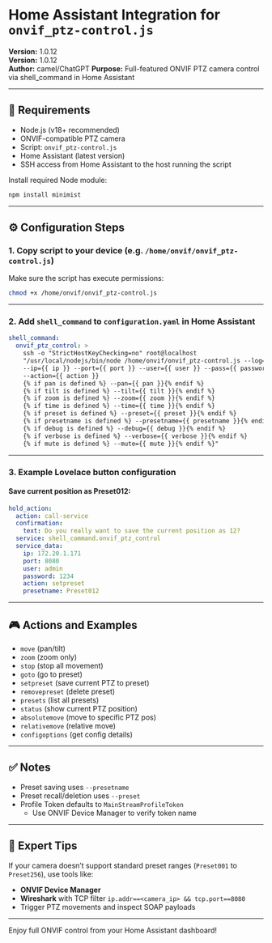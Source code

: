 # Home Assistant Integration for `onvif_ptz-control.js`

**Version:** 1.0.12  
**Version:** 1.0.12  
**Author:** camel/ChatGPT 
**Purpose:** Full-featured ONVIF PTZ camera control via shell_command in Home Assistant

---

## 🔧 Requirements

- Node.js (v18+ recommended)
- ONVIF-compatible PTZ camera
- Script: `onvif_ptz-control.js`
- Home Assistant (latest version)
- SSH access from Home Assistant to the host running the script

Install required Node module:
```bash
npm install minimist
```

---

## ⚙️ Configuration Steps

### 1. Copy script to your device (e.g. `/home/onvif/onvif_ptz-control.js`)

Make sure the script has execute permissions:
```bash
chmod +x /home/onvif/onvif_ptz-control.js
```

---

### 2. Add `shell_command` to `configuration.yaml` in Home Assistant

```yaml
shell_command:
  onvif_ptz_control: >
    ssh -o "StrictHostKeyChecking=no" root@localhost
    "/usr/local/nodejs/bin/node /home/onvif/onvif_ptz-control.js --log=1
    --ip={{ ip }} --port={{ port }} --user={{ user }} --pass={{ password }}
    --action={{ action }}
    {% if pan is defined %} --pan={{ pan }}{% endif %}
    {% if tilt is defined %} --tilt={{ tilt }}{% endif %}
    {% if zoom is defined %} --zoom={{ zoom }}{% endif %}
    {% if time is defined %} --time={{ time }}{% endif %}
    {% if preset is defined %} --preset={{ preset }}{% endif %}
    {% if presetname is defined %} --presetname={{ presetname }}{% endif %}
    {% if debug is defined %} --debug={{ debug }}{% endif %}
    {% if verbose is defined %} --verbose={{ verbose }}{% endif %}
    {% if mute is defined %} --mute={{ mute }}{% endif %}"
```

---

### 3. Example Lovelace button configuration

#### Save current position as Preset012:
```yaml
hold_action:
  action: call-service
  confirmation:
    text: Do you really want to save the current position as 12?
  service: shell_command.onvif_ptz_control
  service_data:
    ip: 172.20.1.171
    port: 8080
    user: admin
    password: 1234
    action: setpreset
    presetname: Preset012
```

---

## 🎮 Actions and Examples

- `move` (pan/tilt)
- `zoom` (zoom only)
- `stop` (stop all movement)
- `goto` (go to preset)
- `setpreset` (save current PTZ to preset)
- `removepreset` (delete preset)
- `presets` (list all presets)
- `status` (show current PTZ position)
- `absolutemove` (move to specific PTZ pos)
- `relativemove` (relative move)
- `configoptions` (get config details)

---

## ✅ Notes

- Preset saving uses `--presetname`
- Preset recall/deletion uses `--preset`
- Profile Token defaults to `MainStreamProfileToken`
  - Use ONVIF Device Manager to verify token name

---

## 🧠 Expert Tips

If your camera doesn’t support standard preset ranges (`Preset001` to `Preset256`), use tools like:

- **ONVIF Device Manager**
- **Wireshark** with TCP filter `ip.addr==<camera_ip> && tcp.port==8080`
- Trigger PTZ movements and inspect SOAP payloads

---

Enjoy full ONVIF control from your Home Assistant dashboard!
